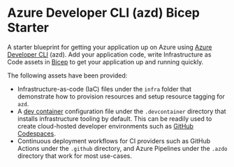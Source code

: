 # Azure Developer CLI (azd) Bicep Starter

A starter blueprint for getting your application up on Azure using [Azure Developer CLI](https://learn.microsoft.com/en-us/azure/developer/azure-developer-cli/overview) (azd). Add your application code, write Infrastructure as Code assets in [Bicep](https://aka.ms/bicep) to get your application up and running quickly.

The following assets have been provided:

- Infrastructure-as-code (IaC) files under the `infra` folder that demonstrate how to provision resources and setup resource tagging for `azd`.
- A [dev container](https://containers.dev) configuration file under the `.devcontainer` directory that installs infrastructure tooling by default. This can be readily used to create cloud-hosted developer environments such as [GitHub Codespaces](https://aka.ms/codespaces).
- Continuous deployment workflows for CI providers such as GitHub Actions under the `.github` directory, and Azure Pipelines under the `.azdo` directory that work for most use-cases.
